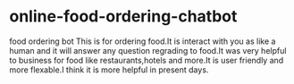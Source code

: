 # online-food-ordering-chatbot
food ordering bot 
             This is for ordering food.It is interact with you as like a human and it will answer any question regrading to food.It was very helpful to business for food like restaurants,hotels and more.It is user friendly and more flexable.I think it is more helpful in present days.
